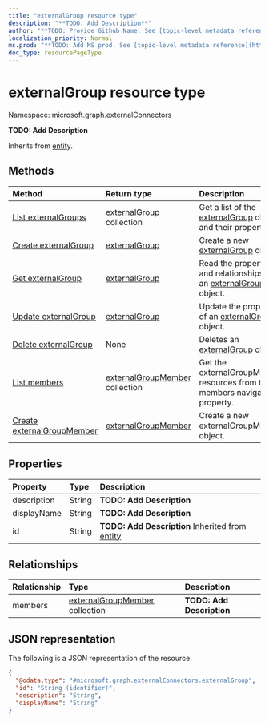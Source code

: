 ```yaml
---
title: "externalGroup resource type"
description: "**TODO: Add Description**"
author: "**TODO: Provide Github Name. See [topic-level metadata reference](https://msgo.azurewebsites.net/add/document/guidelines/metadata.html#topic-level-metadata)**"
localization_priority: Normal
ms.prod: "**TODO: Add MS prod. See [topic-level metadata reference](https://msgo.azurewebsites.net/add/document/guidelines/metadata.html#topic-level-metadata)**"
doc_type: resourcePageType
---
```


# externalGroup resource type

Namespace: microsoft.graph.externalConnectors



**TODO: Add Description**


Inherits from [entity](../resources/entity.md).

## Methods
|Method|Return type|Description|
|:---|:---|:---|
|[List externalGroups](../api/externalgroup-list.md)|[externalGroup](../resources/externalconnectors-externalgroup.md) collection|Get a list of the [externalGroup](../resources/externalgroup.md) objects and their properties.|
|[Create externalGroup](../api/externalconnectors-externalgroup-create.md)|[externalGroup](../resources/externalconnectors-externalgroup.md)|Create a new [externalGroup](../resources/externalconnectors-externalgroup.md) object.|
|[Get externalGroup](../api/externalconnectors-externalgroup-get.md)|[externalGroup](../resources/externalconnectors-externalgroup.md)|Read the properties and relationships of an [externalGroup](../resources/externalconnectors-externalgroup.md) object.|
|[Update externalGroup](../api/externalconnectors-externalgroup-update.md)|[externalGroup](../resources/externalconnectors-externalgroup.md)|Update the properties of an [externalGroup](../resources/externalconnectors-externalgroup.md) object.|
|[Delete externalGroup](../api/externalconnectors-externalgroup-delete.md)|None|Deletes an [externalGroup](../resources/externalconnectors-externalgroup.md) object.|
|[List members](../api/externalconnectors-externalgroup-list-members.md)|[externalGroupMember](../resources/externalconnectors-externalgroupmember.md) collection|Get the externalGroupMember resources from the members navigation property.|
|[Create externalGroupMember](../api/externalconnectors-externalgroup-post-members.md)|[externalGroupMember](../resources/externalconnectors-externalgroupmember.md)|Create a new externalGroupMember object.|

## Properties
|Property|Type|Description|
|:---|:---|:---|
|description|String|**TODO: Add Description**|
|displayName|String|**TODO: Add Description**|
|id|String|**TODO: Add Description** Inherited from [entity](../resources/externalconnectors-entity.md)|

## Relationships
|Relationship|Type|Description|
|:---|:---|:---|
|members|[externalGroupMember](../resources/externalconnectors-externalgroupmember.md) collection|**TODO: Add Description**|

## JSON representation
The following is a JSON representation of the resource.
<!-- {
  "blockType": "resource",
  "keyProperty": "id",
  "@odata.type": "microsoft.graph.externalConnectors.externalGroup",
  "baseType": "microsoft.graph.entity",
  "openType": false
}
-->
``` json
{
  "@odata.type": "#microsoft.graph.externalConnectors.externalGroup",
  "id": "String (identifier)",
  "description": "String",
  "displayName": "String"
}
```

